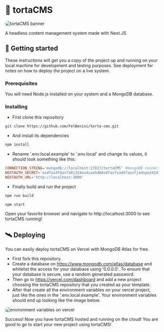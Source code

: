 # 🥧 tortaCMS

<img src='https://i.imgur.com/u6DxJPJ.png#banner' alt='tortaCMS banner' />

A headless content management system made with Next.JS

## 🚀 Getting started

These instructions will get you a copy of the project up and running on your local machine for development and testing purposes. See deployment for notes on how to deploy the project on a live system.

### Prerequisites

You will need Node.js installed on your system and a MongoDB database.

### Installing

- First clone this repository

```bash 
git clone https://github.com/FelBenini/torta-cms.git
```

- And install its dependencies

```bash
npm install
```

- Rename '.env.local.example' to '.env.local' and change its values, it should look something like this:

```makefile
CONNECTION_STRING='mongodb://localhost:27017/tortaCMS' #mongoDB connection string
NEXTAUTH_SECRET='asdfasdfdasfa0j324asdioahdAAsdfasfsaddfasofjadspo243432zafaASdgsfHDShgSGSFHgs' #this is the hash that will encrypt your jwt tokens
NEXTAUTH_URL='http://localhost:3000'
```

- Finally build and run the project

```bash
npm run build
```
```bash
npm start
```
Open your favorite browser and navigate to http://localhost:3000 to see tortaCMS running!

## 🛰 Deploying

You can easily deploy tortaCMS on Vercel with MongoDB Atlas for free.

- First fork this repository.
- Create a database on https://www.mongodb.com/atlas/database and whitelist the access for your database using '0.0.0.0'. To ensure that your database is secure, use a random generated password.
- Then go to https://vercel.com/dashboard and add a new project choosing the tortaCMS repository that you created as your template.
- After that create all the environment variables on your vercel project, just like the ones in the '.env.local.example'. Your environment variables should end up looking like the image below.

![environment variables on vercel](https://i.imgur.com/qNbFQEJ.png)

Success! Now you have tortaCMS hosted and running on the cloud! You are good to go to start your new project using tortaCMS!

<style>
img {
  border-radius: 8px
}
</style>